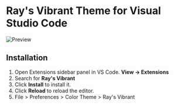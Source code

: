 # Ray's Vibrant Theme for Visual Studio Code

![Preview](https://github.com/rayatc/ray-s-vibrant/blob/master/icon.png?raw=true)

## Installation

1. Open Extensions sidebar panel in VS Code. **View → Extensions**
2. Search for **Ray's Vibrant**
3. Click **Install** to install it.
4. Click **Reload** to reload the editor.
5. File > Preferences > Color Theme > Ray's Vibrant